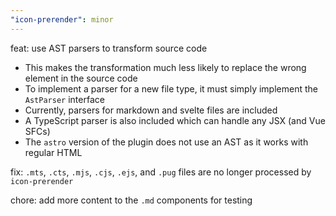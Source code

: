 ```yaml
---
"icon-prerender": minor
---
```


feat: use AST parsers to transform source code

- This makes the transformation much less likely to replace the wrong element in the source code
- To implement a parser for a new file type, it must simply implement the `AstParser` interface
- Currently, parsers for markdown and svelte files are included
- A TypeScript parser is also included which can handle any JSX (and Vue SFCs)
- The `astro` version of the plugin does not use an AST as it works with regular HTML

fix: `.mts`, `.cts`, `.mjs`, `.cjs`, `.ejs`, and `.pug` files are no longer processed by `icon-prerender`

chore: add more content to the `.md` components for testing

